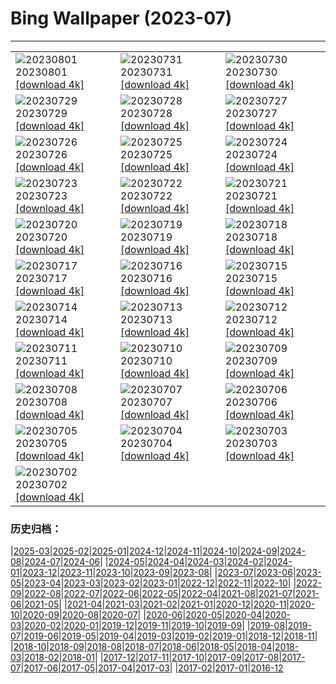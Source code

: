 # Bing Wallpaper (2023-07)
**************

<table><tr><td><img src="https://www.bing.com/th?id=OHR.DenaliClimber_IT-IT5864283089_1920x1080.jpg" alt="20230801"> 20230801 <a href="https://www.bing.com/th?id=OHR.DenaliClimber_IT-IT5864283089_UHD.jpg">[download 4k]</a></td><td><img src="https://www.bing.com/th?id=OHR.RockHouse_IT-IT3726334751_1920x1080.jpg" alt="20230731"> 20230731 <a href="https://www.bing.com/th?id=OHR.RockHouse_IT-IT3726334751_UHD.jpg">[download 4k]</a></td><td><img src="https://www.bing.com/th?id=OHR.PalouseHills_IT-IT1015358131_1920x1080.jpg" alt="20230730"> 20230730 <a href="https://www.bing.com/th?id=OHR.PalouseHills_IT-IT1015358131_UHD.jpg">[download 4k]</a></td></tr><tr><td><img src="https://www.bing.com/th?id=OHR.TigerIndia_IT-IT4957354565_1920x1080.jpg" alt="20230729"> 20230729 <a href="https://www.bing.com/th?id=OHR.TigerIndia_IT-IT4957354565_UHD.jpg">[download 4k]</a></td><td><img src="https://www.bing.com/th?id=OHR.PandiZucchero_IT-IT1428407618_1920x1080.jpg" alt="20230728"> 20230728 <a href="https://www.bing.com/th?id=OHR.PandiZucchero_IT-IT1428407618_UHD.jpg">[download 4k]</a></td><td><img src="https://www.bing.com/th?id=OHR.ParisLouvre_IT-IT4671492105_1920x1080.jpg" alt="20230727"> 20230727 <a href="https://www.bing.com/th?id=OHR.ParisLouvre_IT-IT4671492105_UHD.jpg">[download 4k]</a></td></tr><tr><td><img src="https://www.bing.com/th?id=OHR.MangrovePark_IT-IT4772428064_1920x1080.jpg" alt="20230726"> 20230726 <a href="https://www.bing.com/th?id=OHR.MangrovePark_IT-IT4772428064_UHD.jpg">[download 4k]</a></td><td><img src="https://www.bing.com/th?id=OHR.LasLagunas_IT-IT4823734746_1920x1080.jpg" alt="20230725"> 20230725 <a href="https://www.bing.com/th?id=OHR.LasLagunas_IT-IT4823734746_UHD.jpg">[download 4k]</a></td><td><img src="https://www.bing.com/th?id=OHR.ZebraCousins_IT-IT4929634782_1920x1080.jpg" alt="20230724"> 20230724 <a href="https://www.bing.com/th?id=OHR.ZebraCousins_IT-IT4929634782_UHD.jpg">[download 4k]</a></td></tr><tr><td><img src="https://www.bing.com/th?id=OHR.TeaEstate_IT-IT5131350973_1920x1080.jpg" alt="20230723"> 20230723 <a href="https://www.bing.com/th?id=OHR.TeaEstate_IT-IT5131350973_UHD.jpg">[download 4k]</a></td><td><img src="https://www.bing.com/th?id=OHR.PolignanoBari_IT-IT5469069953_1920x1080.jpg" alt="20230722"> 20230722 <a href="https://www.bing.com/th?id=OHR.PolignanoBari_IT-IT5469069953_UHD.jpg">[download 4k]</a></td><td><img src="https://www.bing.com/th?id=OHR.BridgeNorway_IT-IT5538215979_1920x1080.jpg" alt="20230721"> 20230721 <a href="https://www.bing.com/th?id=OHR.BridgeNorway_IT-IT5538215979_UHD.jpg">[download 4k]</a></td></tr><tr><td><img src="https://www.bing.com/th?id=OHR.MoonDayArtemis_IT-IT7012030317_1920x1080.jpg" alt="20230720"> 20230720 <a href="https://www.bing.com/th?id=OHR.MoonDayArtemis_IT-IT7012030317_UHD.jpg">[download 4k]</a></td><td><img src="https://www.bing.com/th?id=OHR.DuomoModica_IT-IT4321167712_1920x1080.jpg" alt="20230719"> 20230719 <a href="https://www.bing.com/th?id=OHR.DuomoModica_IT-IT4321167712_UHD.jpg">[download 4k]</a></td><td><img src="https://www.bing.com/th?id=OHR.BucerosBicornis_IT-IT3646182612_1920x1080.jpg" alt="20230718"> 20230718 <a href="https://www.bing.com/th?id=OHR.BucerosBicornis_IT-IT3646182612_UHD.jpg">[download 4k]</a></td></tr><tr><td><img src="https://www.bing.com/th?id=OHR.CavanCastle_IT-IT1212756093_1920x1080.jpg" alt="20230717"> 20230717 <a href="https://www.bing.com/th?id=OHR.CavanCastle_IT-IT1212756093_UHD.jpg">[download 4k]</a></td><td><img src="https://www.bing.com/th?id=OHR.BearHoleBrook_IT-IT6529030811_1920x1080.jpg" alt="20230716"> 20230716 <a href="https://www.bing.com/th?id=OHR.BearHoleBrook_IT-IT6529030811_UHD.jpg">[download 4k]</a></td><td><img src="https://www.bing.com/th?id=OHR.CastelmazzanoSunrise_IT-IT5391321297_1920x1080.jpg" alt="20230715"> 20230715 <a href="https://www.bing.com/th?id=OHR.CastelmazzanoSunrise_IT-IT5391321297_UHD.jpg">[download 4k]</a></td></tr><tr><td><img src="https://www.bing.com/th?id=OHR.BlacktipSharks_IT-IT3592191686_1920x1080.jpg" alt="20230714"> 20230714 <a href="https://www.bing.com/th?id=OHR.BlacktipSharks_IT-IT3592191686_UHD.jpg">[download 4k]</a></td><td><img src="https://www.bing.com/th?id=OHR.ZhangyeGeopark_IT-IT0499587285_1920x1080.jpg" alt="20230713"> 20230713 <a href="https://www.bing.com/th?id=OHR.ZhangyeGeopark_IT-IT0499587285_UHD.jpg">[download 4k]</a></td><td><img src="https://www.bing.com/th?id=OHR.NakupendaBeach_IT-IT0086147539_1920x1080.jpg" alt="20230712"> 20230712 <a href="https://www.bing.com/th?id=OHR.NakupendaBeach_IT-IT0086147539_UHD.jpg">[download 4k]</a></td></tr><tr><td><img src="https://www.bing.com/th?id=OHR.WorldPopDay_IT-IT9604532087_1920x1080.jpg" alt="20230711"> 20230711 <a href="https://www.bing.com/th?id=OHR.WorldPopDay_IT-IT9604532087_UHD.jpg">[download 4k]</a></td><td><img src="https://www.bing.com/th?id=OHR.SomersetLavender_IT-IT8631560565_1920x1080.jpg" alt="20230710"> 20230710 <a href="https://www.bing.com/th?id=OHR.SomersetLavender_IT-IT8631560565_UHD.jpg">[download 4k]</a></td><td><img src="https://www.bing.com/th?id=OHR.MoselleRiver_IT-IT6706244041_1920x1080.jpg" alt="20230709"> 20230709 <a href="https://www.bing.com/th?id=OHR.MoselleRiver_IT-IT6706244041_UHD.jpg">[download 4k]</a></td></tr><tr><td><img src="https://www.bing.com/th?id=OHR.GardaLake_IT-IT6879693178_1920x1080.jpg" alt="20230708"> 20230708 <a href="https://www.bing.com/th?id=OHR.GardaLake_IT-IT6879693178_UHD.jpg">[download 4k]</a></td><td><img src="https://www.bing.com/th?id=OHR.CocoaPods_IT-IT5102977472_1920x1080.jpg" alt="20230707"> 20230707 <a href="https://www.bing.com/th?id=OHR.CocoaPods_IT-IT5102977472_UHD.jpg">[download 4k]</a></td><td><img src="https://www.bing.com/th?id=OHR.KissingPenguins_IT-IT4154575174_1920x1080.jpg" alt="20230706"> 20230706 <a href="https://www.bing.com/th?id=OHR.KissingPenguins_IT-IT4154575174_UHD.jpg">[download 4k]</a></td></tr><tr><td><img src="https://www.bing.com/th?id=OHR.CorfuBeach_IT-IT3660908629_1920x1080.jpg" alt="20230705"> 20230705 <a href="https://www.bing.com/th?id=OHR.CorfuBeach_IT-IT3660908629_UHD.jpg">[download 4k]</a></td><td><img src="https://www.bing.com/th?id=OHR.GrasslandsNationalParkSaskachewan_IT-IT3302807559_1920x1080.jpg" alt="20230704"> 20230704 <a href="https://www.bing.com/th?id=OHR.GrasslandsNationalParkSaskachewan_IT-IT3302807559_UHD.jpg">[download 4k]</a></td><td><img src="https://www.bing.com/th?id=OHR.CoyoteBanff_IT-IT2529436922_1920x1080.jpg" alt="20230703"> 20230703 <a href="https://www.bing.com/th?id=OHR.CoyoteBanff_IT-IT2529436922_UHD.jpg">[download 4k]</a></td></tr><tr><td><img src="https://www.bing.com/th?id=OHR.HalfwayBoats_IT-IT1946510861_1920x1080.jpg" alt="20230702"> 20230702 <a href="https://www.bing.com/th?id=OHR.HalfwayBoats_IT-IT1946510861_UHD.jpg">[download 4k]</a></td><td></td><td></td></tr></table>

### 历史归档：

|[2025-03](/../2025-03/2025-03.md)|[2025-02](/../2025-02/2025-02.md)|[2025-01](/../2025-01/2025-01.md)|[2024-12](/../2024-12/2024-12.md)|[2024-11](/../2024-11/2024-11.md)|[2024-10](/../2024-10/2024-10.md)|[2024-09](/../2024-09/2024-09.md)|[2024-08](/../2024-08/2024-08.md)|[2024-07](/../2024-07/2024-07.md)|[2024-06](/../2024-06/2024-06.md)|
|[2024-05](/../2024-05/2024-05.md)|[2024-04](/../2024-04/2024-04.md)|[2024-03](/../2024-03/2024-03.md)|[2024-02](/../2024-02/2024-02.md)|[2024-01](/../2024-01/2024-01.md)|[2023-12](/../2023-12/2023-12.md)|[2023-11](/../2023-11/2023-11.md)|[2023-10](/../2023-10/2023-10.md)|[2023-09](/../2023-09/2023-09.md)|[2023-08](/../2023-08/2023-08.md)|
|[2023-07](/2023-07.md)|[2023-06](/../2023-06/2023-06.md)|[2023-05](/../2023-05/2023-05.md)|[2023-04](/../2023-04/2023-04.md)|[2023-03](/../2023-03/2023-03.md)|[2023-02](/../2023-02/2023-02.md)|[2023-01](/../2023-01/2023-01.md)|[2022-12](/../2022-12/2022-12.md)|[2022-11](/../2022-11/2022-11.md)|[2022-10](/../2022-10/2022-10.md)|
|[2022-09](/../2022-09/2022-09.md)|[2022-08](/../2022-08/2022-08.md)|[2022-07](/../2022-07/2022-07.md)|[2022-06](/../2022-06/2022-06.md)|[2022-05](/../2022-05/2022-05.md)|[2022-04](/../2022-04/2022-04.md)|[2021-08](/../2021-08/2021-08.md)|[2021-07](/../2021-07/2021-07.md)|[2021-06](/../2021-06/2021-06.md)|[2021-05](/../2021-05/2021-05.md)|
|[2021-04](/../2021-04/2021-04.md)|[2021-03](/../2021-03/2021-03.md)|[2021-02](/../2021-02/2021-02.md)|[2021-01](/../2021-01/2021-01.md)|[2020-12](/../2020-12/2020-12.md)|[2020-11](/../2020-11/2020-11.md)|[2020-10](/../2020-10/2020-10.md)|[2020-09](/../2020-09/2020-09.md)|[2020-08](/../2020-08/2020-08.md)|[2020-07](/../2020-07/2020-07.md)|
|[2020-06](/../2020-06/2020-06.md)|[2020-05](/../2020-05/2020-05.md)|[2020-04](/../2020-04/2020-04.md)|[2020-03](/../2020-03/2020-03.md)|[2020-02](/../2020-02/2020-02.md)|[2020-01](/../2020-01/2020-01.md)|[2019-12](/../2019-12/2019-12.md)|[2019-11](/../2019-11/2019-11.md)|[2019-10](/../2019-10/2019-10.md)|[2019-09](/../2019-09/2019-09.md)|
|[2019-08](/../2019-08/2019-08.md)|[2019-07](/../2019-07/2019-07.md)|[2019-06](/../2019-06/2019-06.md)|[2019-05](/../2019-05/2019-05.md)|[2019-04](/../2019-04/2019-04.md)|[2019-03](/../2019-03/2019-03.md)|[2019-02](/../2019-02/2019-02.md)|[2019-01](/../2019-01/2019-01.md)|[2018-12](/../2018-12/2018-12.md)|[2018-11](/../2018-11/2018-11.md)|
|[2018-10](/../2018-10/2018-10.md)|[2018-09](/../2018-09/2018-09.md)|[2018-08](/../2018-08/2018-08.md)|[2018-07](/../2018-07/2018-07.md)|[2018-06](/../2018-06/2018-06.md)|[2018-05](/../2018-05/2018-05.md)|[2018-04](/../2018-04/2018-04.md)|[2018-03](/../2018-03/2018-03.md)|[2018-02](/../2018-02/2018-02.md)|[2018-01](/../2018-01/2018-01.md)|
|[2017-12](/../2017-12/2017-12.md)|[2017-11](/../2017-11/2017-11.md)|[2017-10](/../2017-10/2017-10.md)|[2017-09](/../2017-09/2017-09.md)|[2017-08](/../2017-08/2017-08.md)|[2017-07](/../2017-07/2017-07.md)|[2017-06](/../2017-06/2017-06.md)|[2017-05](/../2017-05/2017-05.md)|[2017-04](/../2017-04/2017-04.md)|[2017-03](/../2017-03/2017-03.md)|
|[2017-02](/../2017-02/2017-02.md)|[2017-01](/../2017-01/2017-01.md)|[2016-12](/../2016-12/2016-12.md)